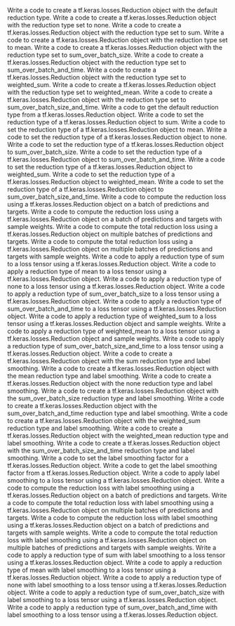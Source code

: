 Write a code to create a tf.keras.losses.Reduction object with the default reduction type.
Write a code to create a tf.keras.losses.Reduction object with the reduction type set to none.
Write a code to create a tf.keras.losses.Reduction object with the reduction type set to sum.
Write a code to create a tf.keras.losses.Reduction object with the reduction type set to mean.
Write a code to create a tf.keras.losses.Reduction object with the reduction type set to sum_over_batch_size.
Write a code to create a tf.keras.losses.Reduction object with the reduction type set to sum_over_batch_and_time.
Write a code to create a tf.keras.losses.Reduction object with the reduction type set to weighted_sum.
Write a code to create a tf.keras.losses.Reduction object with the reduction type set to weighted_mean.
Write a code to create a tf.keras.losses.Reduction object with the reduction type set to sum_over_batch_size_and_time.
Write a code to get the default reduction type from a tf.keras.losses.Reduction object.
Write a code to set the reduction type of a tf.keras.losses.Reduction object to sum.
Write a code to set the reduction type of a tf.keras.losses.Reduction object to mean.
Write a code to set the reduction type of a tf.keras.losses.Reduction object to none.
Write a code to set the reduction type of a tf.keras.losses.Reduction object to sum_over_batch_size.
Write a code to set the reduction type of a tf.keras.losses.Reduction object to sum_over_batch_and_time.
Write a code to set the reduction type of a tf.keras.losses.Reduction object to weighted_sum.
Write a code to set the reduction type of a tf.keras.losses.Reduction object to weighted_mean.
Write a code to set the reduction type of a tf.keras.losses.Reduction object to sum_over_batch_size_and_time.
Write a code to compute the reduction loss using a tf.keras.losses.Reduction object on a batch of predictions and targets.
Write a code to compute the reduction loss using a tf.keras.losses.Reduction object on a batch of predictions and targets with sample weights.
Write a code to compute the total reduction loss using a tf.keras.losses.Reduction object on multiple batches of predictions and targets.
Write a code to compute the total reduction loss using a tf.keras.losses.Reduction object on multiple batches of predictions and targets with sample weights.
Write a code to apply a reduction type of sum to a loss tensor using a tf.keras.losses.Reduction object.
Write a code to apply a reduction type of mean to a loss tensor using a tf.keras.losses.Reduction object.
Write a code to apply a reduction type of none to a loss tensor using a tf.keras.losses.Reduction object.
Write a code to apply a reduction type of sum_over_batch_size to a loss tensor using a tf.keras.losses.Reduction object.
Write a code to apply a reduction type of sum_over_batch_and_time to a loss tensor using a tf.keras.losses.Reduction object.
Write a code to apply a reduction type of weighted_sum to a loss tensor using a tf.keras.losses.Reduction object and sample weights.
Write a code to apply a reduction type of weighted_mean to a loss tensor using a tf.keras.losses.Reduction object and sample weights.
Write a code to apply a reduction type of sum_over_batch_size_and_time to a loss tensor using a tf.keras.losses.Reduction object.
Write a code to create a tf.keras.losses.Reduction object with the sum reduction type and label smoothing.
Write a code to create a tf.keras.losses.Reduction object with the mean reduction type and label smoothing.
Write a code to create a tf.keras.losses.Reduction object with the none reduction type and label smoothing.
Write a code to create a tf.keras.losses.Reduction object with the sum_over_batch_size reduction type and label smoothing.
Write a code to create a tf.keras.losses.Reduction object with the sum_over_batch_and_time reduction type and label smoothing.
Write a code to create a tf.keras.losses.Reduction object with the weighted_sum reduction type and label smoothing.
Write a code to create a tf.keras.losses.Reduction object with the weighted_mean reduction type and label smoothing.
Write a code to create a tf.keras.losses.Reduction object with the sum_over_batch_size_and_time reduction type and label smoothing.
Write a code to set the label smoothing factor for a tf.keras.losses.Reduction object.
Write a code to get the label smoothing factor from a tf.keras.losses.Reduction object.
Write a code to apply label smoothing to a loss tensor using a tf.keras.losses.Reduction object.
Write a code to compute the reduction loss with label smoothing using a tf.keras.losses.Reduction object on a batch of predictions and targets.
Write a code to compute the total reduction loss with label smoothing using a tf.keras.losses.Reduction object on multiple batches of predictions and targets.
Write a code to compute the reduction loss with label smoothing using a tf.keras.losses.Reduction object on a batch of predictions and targets with sample weights.
Write a code to compute the total reduction loss with label smoothing using a tf.keras.losses.Reduction object on multiple batches of predictions and targets with sample weights.
Write a code to apply a reduction type of sum with label smoothing to a loss tensor using a tf.keras.losses.Reduction object.
Write a code to apply a reduction type of mean with label smoothing to a loss tensor using a tf.keras.losses.Reduction object.
Write a code to apply a reduction type of none with label smoothing to a loss tensor using a tf.keras.losses.Reduction object.
Write a code to apply a reduction type of sum_over_batch_size with label smoothing to a loss tensor using a tf.keras.losses.Reduction object.
Write a code to apply a reduction type of sum_over_batch_and_time with label smoothing to a loss tensor using a tf.keras.losses.Reduction object.